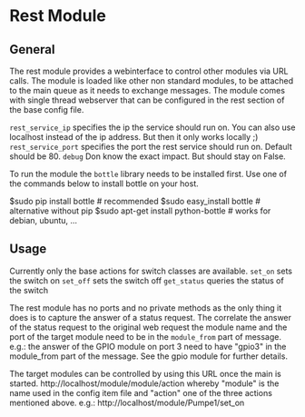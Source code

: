 Rest Module
===================

General
-------

The rest module provides a webinterface to control other modules via URL calls. The module is loaded like other non standard modules, to be attached
to the main queue as it needs to exchange messages.
The module comes with single thread webserver that can be configured 
in the rest section of the base config file. 

```rest_service_ip``` specifies the ip the service should run on. You can also use localhost instead of the ip address. But then it only works locally ;)
```rest_service_port``` specifies the port the rest service should run on. Default should be 80.
```debug``` Don know the exact impact. But should stay on False.

To run the module the ```bottle``` library needs to be installed first.
Use one of the commands below to install bottle on your host.

$sudo pip install bottle              # recommended
$sudo easy_install bottle             # alternative without pip
$sudo apt-get install python-bottle   # works for debian, ubuntu, ...


Usage
---------

Currently only the base actions for switch classes are available.
```set_on```     sets the switch on
```set_off```    sets the switch off
```get_status``` queries the status of the switch

The rest module has no ports and no private methods as the only thing it does is to capture the answer of a status request. The correlate the answer of the status request to the original web request the  module name and the port of the target module need to be in the ```module_from``` part of message. 
e.g.: the answer of the GPIO module on port 3 need to have "gpio3" in the module_from part of the message. See the gpio module for further details.

The target modules can be controlled by using this URL once the main is started.
http://localhost/module/module/action
whereby "module" is the name used in the config item file and "action"
one of the three actions mentioned above.
e.g.: http://localhost/module/Pumpe1/set_on



